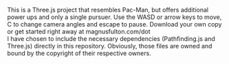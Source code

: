 This is a Three.js project that resembles Pac-Man, but offers additional power ups and only a single pursuer. Use the WASD or arrow keys to move, C to change camera angles and escape to pause. Download your own copy or get started right away at magnusfulton.com/dot  
I have chosen to include the necessary dependencies (Pathfinding.js and Three.js) directly in this repository. Obviously, those files are owned and bound by the copyright of their respective owners.
